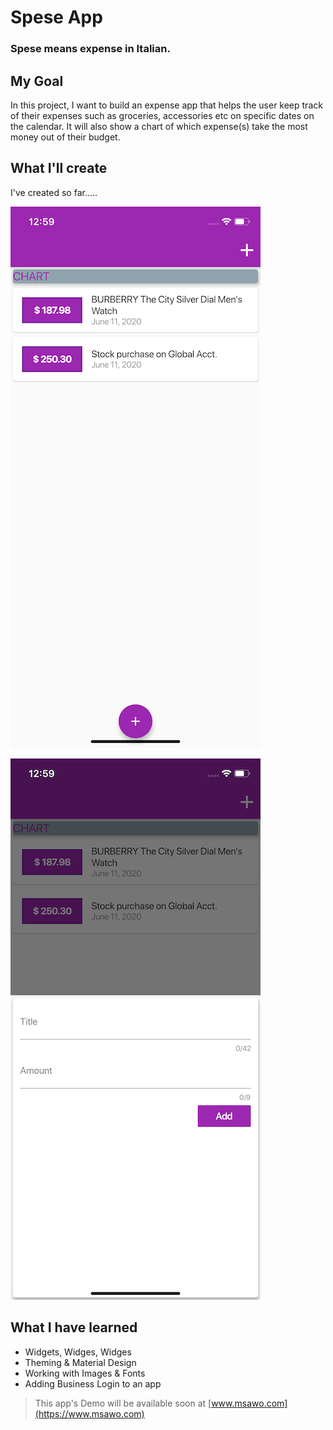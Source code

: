 # Spese App

### Spese means expense in Italian.

## My Goal

In this project, I want to build an expense app that helps the user keep track of their expenses such as groceries, accessories etc on specific dates on the calendar. It will also show a chart of which expense(s) take the most money out of their budget. 


## What I'll create

I've created so far.....

![Finished App](https://github.com/msawo/spese_app/blob/master/images/SimulatorScreenShot_01.png)

![Finished App](https://github.com/msawo/spese_app/blob/master/images/SimulatorScreenShot_02.png)


## What I have learned

- Widgets, Widges, Widges
- Theming & Material Design
- Working with Images & Fonts
- Adding Business Login to an app

>This app's Demo will be available soon at [www.msawo.com](https://www.msawo.com)
